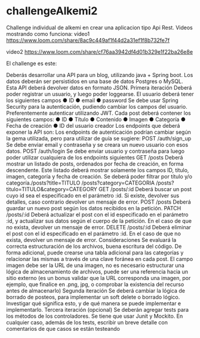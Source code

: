 # challengeAlkemi2

Challenge individual de alkemi en crear  una aplicacion tipo Api Rest. 
Videos mostrando como funciona:
video1
https://www.loom.com/share/8ac9c449af1f44d2a31ef1f8b732fe7f

video2
https://www.loom.com/share/cf76aa3942df4d01b329e1f22ba26e8e

El challenge es este:

Deberás desarrollar una API para un blog, utilizando java + Spring boot. Los datos deberán
ser persistidos en una base de datos Postgres o MySQL. Esta API deberá devolver datos en
formato JSON.
Primera iteración
Deberá poder registrar un usuario, y luego poder loggearse.
El usuario deberá tener los siguientes campos
● ID
● email
● password
Se debe usar Spring Security para la autenticación, pudiendo cambiar los campos del
usuario. Preferentemente autenticar utilizando JWT.
Cada post deberá contener los siguientes campos:
● ID
● Título
● Contenido
● Imagen
● Categoría
● Fecha de creación
● ID del usuario creador
Los endpoints que deberá exponer la API son:
Los endpoints de autenticación podrían cambiar según la gema utilizada, pero para utilizar
de guía se sugiere:
POST /auth/sign_up
Se debe enviar email y contraseña y se creara un nuevo usuario con esos datos.
POST /auth/login
Se debe enviar usuario y contraseña para luego poder utilizar cualquiera de los endpoints
siguientes
GET /posts
Deberá mostrar un listado de posts, ordenados por fecha de creación, en forma
descendente. Este listado deberá mostrar solamente los campos ID, título, imagen,
categoría y fecha de creación.
Se deberá poder filtrar por título y/o categoría./posts?title=TITULO
/posts?category=CATEGORIA
/posts?titulo=TITULO&category=CATEGORY
GET /posts/:id
Deberá buscar un post cuyo id sea el especificado en el parámetro :id. Si existe, devolver
sus detalles, caso contrario devolver un mensaje de error.
POST /posts
Deberá guardar un nuevo post según los datos recibidos en la petición.
PATCH /posts/:id
Deberá actualizar el post con el id especificado en el parámetro :id, y actualizar sus datos
según el cuerpo de la petición. En el caso de que no exista, devolver un mensaje de error.
DELETE /posts/:id
Deberá eliminar el post con el id especificado en el parámetro :id. En el caso de que no
exista, devolver un mensaje de error.
Consideraciones
Se evaluará la correcta estructuración de los archivos, buena escritura del código.
De forma adicional, puede crearse una tabla adicional para las categorías y relacionar las
mismas a través de una clave foránea en cada post.
El campo imagen debe ser la URL de una imagen, no es necesario estructurar una lógica de
almacenamiento de archivos, puede ser una referencia hacia un sitio externo (es un bonus
validar que la URL corresponda una imagen, por ejemplo, que finalice en .png, jpg, o
comprobar la existencia del recurso antes de almacenarlo)
Segunda iteración
Se deberá cambiar la lógica de borrado de posteos, para implementar un soft delete o
borrado lógico.
Investigar qué significa esto, y de qué manera se puede implementar e implementarlo.
Tercera iteración (opcional)
Se deberán agregar tests para los métodos de los controladores.
Se tiene que usar Junit y Mockito.
En cualquier caso, además de los tests, escribir un breve detalle con comentarios de que
casos se están testeando
